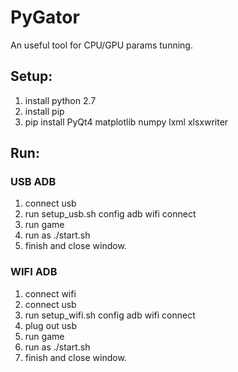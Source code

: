# PyGator
An useful tool for CPU/GPU params tunning.

## Setup:
1. install python 2.7
2. install pip
3. pip install PyQt4 matplotlib numpy lxml xlsxwriter

## Run:

### USB ADB

1. connect usb
2. run setup_usb.sh config adb wifi connect
3. run game
4. run as ./start.sh
5. finish and close window.

### WIFI ADB

1. connect wifi
2. connect usb
3. run setup_wifi.sh config adb wifi connect
4. plug out usb
5. run game
6. run as ./start.sh
7. finish and close window.